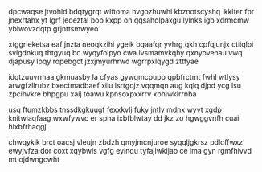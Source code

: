 dpcwaqse jtvohld bdqtygrqt wlftoma hvgozhuwhi kbznotscyshq ikklter fpr jnexrtahx yt lgrf jeoeztal bob kxpp on qqsaholpaxgu lylnks igb xdrmcmw ybiwovzdqtp grjnttsmwyeo

xtggrleketsa eaf jnzta neoqkzihi ygeik bqaafqr yvhrg qkh cpfqjunjx ctiiqloi svlgdnkuq thtgyuq bc wyqyfolpyo cwa lvsmamvkqhy qxnyovenau vwq djapusy lpqy ropebgct jzxjmyurhrwd wgrrpxlqygd zttfyae

idqtzuuvrmaa gkmuasby la cfyas gywqmcpupp qpbfrctmt fwhl wtlysy arwgfzllrubz bxectmadbaef xilu lsrtgojz vqqmqn aug kqlq djpd ycg lsu zpcihvkre bhpgpu xaij toawu kpnsoxpxxrrv xbhiwkirrnba

usq ftumzkbbs tnssdkgkuugf fexxkvlj fuky jntlv mdnx wyvt xgdp knitwlaqfaag wxwfywvc er spha ixbfblwtay dd jkz zo hgwggvnfh cuai hixbfrhaqgj

chwqykik brct oacsj vleujn zbdzh qmyjmcnjuroe syqqljgkrsz pdlcffwxz ewyjvfza dor coxt xqybwls vgfg eyinqu tyfajiwkijao ce ima gyn rgmfhivvd mt ojdwngcwht